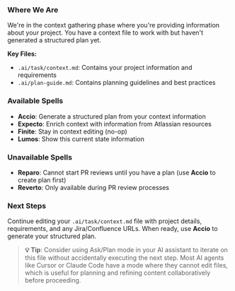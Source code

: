 ### Where We Are
We're in the context gathering phase where you're providing information about your project. You have a context file to work with but haven't generated a structured plan yet.

**Key Files:**
- `.ai/task/context.md`: Contains your project information and requirements
- `.ai/plan-guide.md`: Contains planning guidelines and best practices

### Available Spells
- **Accio**: Generate a structured plan from your context information
- **Expecto**: Enrich context with information from Atlassian resources
- **Finite**: Stay in context editing (no-op)
- **Lumos**: Show this current state information

### Unavailable Spells
- **Reparo**: Cannot start PR reviews until you have a plan (use **Accio** to create plan first)
- **Reverto**: Only available during PR review processes

### Next Steps
Continue editing your `.ai/task/context.md` file with project details, requirements, and any Jira/Confluence URLs. When ready, use **Accio** to generate your structured plan.

> **💡 Tip**: Consider using Ask/Plan mode in your AI assistant to iterate on this file without accidentally executing the next step. Most AI agents like Cursor or Claude Code have a mode where they cannot edit files, which is useful for planning and refining content collaboratively before proceeding.